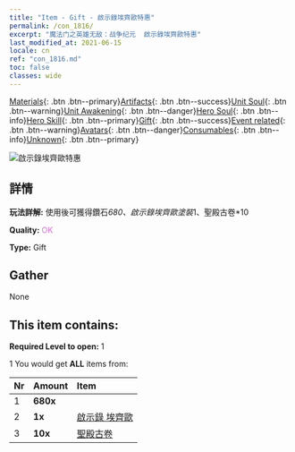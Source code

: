 ```yaml
---
title: "Item - Gift - 啟示錄埃齊歐特惠"
permalink: /con_1816/
excerpt: "魔法门之英雄无敌：战争纪元  啟示錄埃齊歐特惠"
last_modified_at: 2021-06-15
locale: cn
ref: "con_1816.md"
toc: false
classes: wide
---
```

 [Materials](/ItemsCN/){: .btn .btn--primary}[Artifacts](/ItemsCN/Artifacts/){: .btn .btn--success}[Unit Soul](/ItemsCN/UnitSoul/){: .btn .btn--warning}[Unit Awakening](/ItemsCN/UnitAwakening/){: .btn .btn--danger}[Hero Soul](/ItemsCN/HeroSoul/){: .btn .btn--info}[Hero Skill](/ItemsCN/HeroSkill/){: .btn .btn--primary}[Gift](/ItemsCN/Gift/){: .btn .btn--success}[Event related](/ItemsCN/Events/){: .btn .btn--warning}[Avatars](/ItemsCN/Avatars/){: .btn .btn--danger}[Consumables](/ItemsCN/Consumables/){: .btn .btn--info}[Unknown](/ItemsCN/Unknown/){: .btn .btn--primary}

 ![啟示錄埃齊歐特惠](/images/t/i_907438.png)

## 詳情
 **玩法詳解:** 使用後可獲得鑽石*680、啟示錄埃齊歐塗裝*1、聖殿古卷*10

 **Quality:** <span style="color: #DA70D6">OK</span>

 **Type:** Gift

## Gather

  None

## This item contains:

 **Required Level to open:** 1

 1 You would get **ALL** items  from:

  | Nr | Amount |     Item    |
  |:---|:-------|:------------|
  | 1 |  **680x** | <i class="fas fa-gem"/> |  | 
  | 2 |  **1x** | [啟示錄 埃齊歐](/cn/Items/con_1081/) |  | 
  | 3 |  **10x** | [聖殿古卷](/cn/Items/con_697/) |  | 
